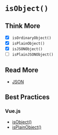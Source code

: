# `isObject()`

## Think More

- [x] `isOrdinaryObject()`
- [x] `isPlainObject()`
- [x] `isJSONObject()`
- [ ] `isPlainJSONObject()`

## Read More

- [JSON](https://developer.mozilla.org/en-US/docs/Web/JavaScript/Reference/Global_Objects/JSON)

## Best Practices

### Vue.js

- [isObject()](https://github.com/vuejs/core/blob/main/packages/shared/src/index.ts)
- [isPlainObject()](https://github.com/vuejs/core/blob/main/packages/shared/src/index.ts)
